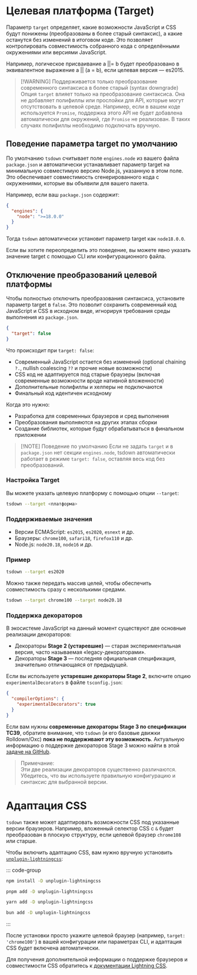 # Целевая платформа (Target)

Параметр `target` определяет, какие возможности JavaScript и CSS будут понижены (преобразованы в более старый синтаксис), а какие останутся без изменений в итоговом коде. Это позволяет контролировать совместимость собранного кода с определёнными окружениями или версиями JavaScript.

Например, логическое присваивание a ||= b будет преобразовано в эквивалентное выражение a || (a = b), если целевая версия — es2015.

> [!WARNING] Поддерживается только преобразование современного синтаксиса в более старый (syntax downgrade)
> Опция `target` влияет только на преобразование синтаксиса. Она не добавляет полифиллы или прослойки для API, которые могут отсутствовать в целевой среде. Например, если в вашем коде используется `Promise`, поддержка этого API не будет добавлена автоматически для окружений, где `Promise` не реализован. В таких случаях полифиллы необходимо подключать вручную.

## Поведение параметра target по умолчанию

По умолчанию `tsdown` считывает поле `engines.node` из вашего файла `package.json` и автоматически устанавливает параметр target на минимальную совместимую версию Node.js, указанную в этом поле. Это обеспечивает совместимость сгенерированного кода с окружениями, которые вы объявили для вашего пакета.

Например, если ваш `package.json` содержит:

```json
{
  "engines": {
    "node": ">=18.0.0"
  }
}
```

Тогда `tsdown` автоматически установит параметр target как `node18.0.0`.

Если вы хотите переопределить это поведение, вы можете явно указать значение target с помощью CLI или конфигурационного файла.

## Отключение преобразований целевой платформы

Чтобы полностью отключить преобразования синтаксиса, установите параметр target в `false`. Это позволит сохранить современный код JavaScript и CSS в исходном виде, игнорируя требования среды выполнения из `package.json`.

```json
{
  "target": false
}
```

Что происходит при `target: false`:

- Современный JavaScript остается без изменений (optional chaining `?.`, nullish coalescing `??` и прочие новые возможности)
- CSS код не адаптируется под старые браузеры (включая современные возможности вроде нативной вложенности)
- Дополнительные полифиллы и хелперы не подключаются
- Финальный код идентичен исходному

Когда это нужно:

- Разработка для современных браузеров и сред выполнения
- Преобразования выполняются на других этапах сборки
- Создание библиотек, которые будут обрабатываться в финальном приложении

> [!NOTE] Поведение по умолчанию
> Если не задать `target` и в `package.json` нет секции `engines.node`, tsdown автоматически работает в режиме `target: false`, оставляя весь код без преобразований.

### Настройка Target

Вы можете указать целевую платформу с помощью опции `--target`:

```bash
tsdown --target <платформа>
```

### Поддерживаемые значения

- Версии ECMAScript: `es2015`, `es2020`, `esnext` и др.
- Браузеры: `chrome100`, `safari18`, `firefox110` и др.
- Node.js: `node20.18`, `node16` и др.

### Пример

```bash
tsdown --target es2020
```

Можно также передать массив целей, чтобы обеспечить совместимость сразу с несколькими средами.

```bash
tsdown --target chrome100 --target node20.18
```

### Поддержка декораторов

В экосистеме JavaScript на данный момент существуют две основные реализации декораторов:

- Декораторы **Stage 2 (устаревшие)** — старая экспериментальная версия, часто называемая «legacy-декораторами».  
- Декораторы **Stage 3** — последняя официальная спецификация, значительно отличающаяся от предыдущей.

Если вы используете **устаревшие декораторы Stage 2**, включите опцию `experimentalDecorators` в файле `tsconfig.json`:

```json
{
  "compilerOptions": {
    "experimentalDecorators": true
  }
}
```

Если вам нужны **современные декораторы Stage 3 по спецификации TC39**, обратите внимание, что `tsdown` (и его базовые движки Rolldown/Oxc) **пока не поддерживают эту возможность**. Актуальную информацию о поддержке декораторов Stage 3 можно найти в этой [задаче на GitHub](https://github.com/oxc-project/oxc/issues/9170#issuecomment-3354571325).

> Примечание:  
> Эти две реализации декораторов существенно различаются. Убедитесь, что вы используете правильную конфигурацию и синтаксис для выбранной версии.

# Адаптация CSS

`tsdown` также может адаптировать возможности CSS под указанные версии браузеров. Например, вложенный селектор CSS с `&` будет преобразован в плоскую структуру, если целевой браузер `chrome108` или старше.

Чтобы включить адаптацию CSS, вам нужно вручную установить [`unplugin-lightningcss`](https://github.com/unplugin/unplugin-lightningcss):

::: code-group

```sh [npm]
npm install -D unplugin-lightningcss
```

```sh [pnpm]
pnpm add -D unplugin-lightningcss
```

```sh [yarn]
yarn add -D unplugin-lightningcss
```

```sh [bun]
bun add -D unplugin-lightningcss
```

:::

После установки просто укажите целевой браузер (например, `target: 'chrome100'`) в вашей конфигурации или параметрах CLI, и адаптация CSS будет включена автоматически.

Для получения дополнительной информации о поддержке браузеров и совместимости CSS обратитесь к [документации Lightning CSS](https://lightningcss.dev/).
